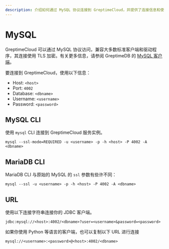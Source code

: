 ```yaml
---
description: 介绍如何通过 MySQL 协议连接到 GreptimeCloud，并提供了连接信息和使用 MySQL、MariaDB CLI 及 JDBC 客户端的示例。
---
```


# MySQL

GreptimeCloud 可以通过 MySQL 协议访问，兼容大多数标准客户端和驱动程序，其连接使用 TLS 加密。有关更多信息，请参阅 GreptimeDB 的 [MySQL 客户端](https://docs.greptime.cn/nightly/user-guide/protocols/mysql)。

要连接到 GreptimeCloud，使用以下信息：

- Host: `<host>`
- Port: `4002`
- Database: `<dbname>`
- Username: `<username>`
- Password: `<password>`

## MySQL CLI

使用 `mysql` CLI 连接到 GreptimeCloud 服务实例。

```shell
mysql --ssl-mode=REQUIRED -u <username> -p -h <host> -P 4002 -A <dbname>
```

## MariaDB CLI

MariaDB CLI 与原始的 MySQL 的 `ssl` 参数有些许不同：

```shell
mysql --ssl -u <username> -p -h <host> -P 4002 -A <dbname>
```

## URL

使用以下连接字符串连接你的 JDBC 客户端。

```
jdbc:mysql://<host>:4002/<dbname>?user=<username>&password=<password>
```

<!-- JDBC 的时区设置请阅读[这篇文档](https://docs.greptime.cn/user-guide/ingest-data/for-iot/grpc-sdks/java#时区)。 -->

如果你使用 Python 等语言的客户端，也可以复制以下 URL 进行连接

```
mysql://<username>:<password>@<host>:4002/<dbname>
```
